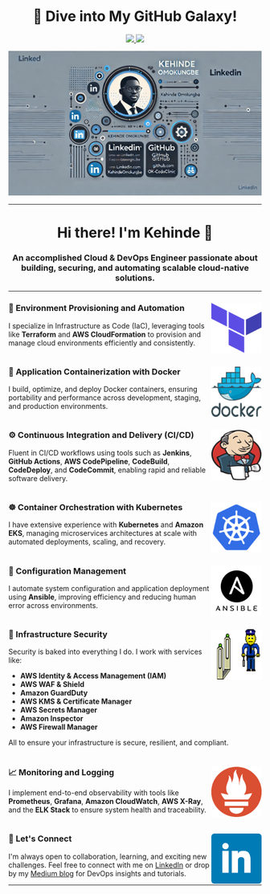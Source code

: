 <h1 align="center">🚀 Dive into My GitHub Galaxy!</h1>

<p align="center">
  <a href="https://www.linkedin.com/in/kehinde-omokungbe/" alt="LinkedIn">
    <img src="https://img.shields.io/badge/-LinkedIn-6610F2?style=for-the-badge&logo=LinkedIn&logoColor=FFFFFF" />
  </a>

  <a href="https://medium.com/@KehindeOmokungbe" alt="Medium">
    <img src="https://img.shields.io/badge/-Medium-6610F2?style=for-the-badge&logo=Medium&logoColor=FFFFFF" />
  </a>
</p>

<p align="center">
  <img src="icons/cover.webp" alt="Cover Image" />
</p>

---

<h1 align="center">Hi there! I'm Kehinde 👋</h1>
<h3 align="center">An accomplished Cloud & DevOps Engineer passionate about building, securing, and automating scalable cloud-native solutions.</h3>

---

### 🔧 Environment Provisioning and Automation <img align="right" width="100" height="100" src="./icons/terraform (1).png">
I specialize in Infrastructure as Code (IaC), leveraging tools like **Terraform** and **AWS CloudFormation** to provision and manage cloud environments efficiently and consistently.
#

### 🐳 Application Containerization with Docker <img align="right" width="100" height="100" src="./icons/docker.png">
I build, optimize, and deploy Docker containers, ensuring portability and performance across development, staging, and production environments.
#

### ⚙️ Continuous Integration and Delivery (CI/CD) <img align="right" width="100" height="100" src="./icons/jenkins.png">
Fluent in CI/CD workflows using tools such as **Jenkins**, **GitHub Actions**, **AWS CodePipeline**, **CodeBuild**, **CodeDeploy**, and **CodeCommit**, enabling rapid and reliable software delivery.
#

### ☸️ Container Orchestration with Kubernetes <img align="right" width="100" height="100" src="./icons/kubernetes.png">
I have extensive experience with **Kubernetes** and **Amazon EKS**, managing microservices architectures at scale with automated deployments, scaling, and recovery.
#

### 🧰 Configuration Management <img align="right" width="100" height="100" src="./icons/ansible.png">
I automate system configuration and application deployment using **Ansible**, improving efficiency and reducing human error across environments.
#

### 🔐 Infrastructure Security <img align="right" width="100" height="100" src="./icons/security_check.gif">
Security is baked into everything I do. I work with services like:
- **AWS Identity & Access Management (IAM)**
- **AWS WAF & Shield**
- **Amazon GuardDuty**
- **AWS KMS & Certificate Manager**
- **AWS Secrets Manager**
- **Amazon Inspector**
- **AWS Firewall Manager**

All to ensure your infrastructure is secure, resilient, and compliant.
#

### 📈 Monitoring and Logging <img align="right" width="100" height="100" src="./icons/prometheus.png">
I implement end-to-end observability with tools like **Prometheus**, **Grafana**, **Amazon CloudWatch**, **AWS X-Ray**, and the **ELK Stack** to ensure system health and traceability.
#

### 🤝 Let's Connect <img align="right" width="100" height="100" src="./icons/linkedln.png">
I'm always open to collaboration, learning, and exciting new challenges. Feel free to connect with me on [LinkedIn](https://www.linkedin.com/in/kehinde-omokungbe/) or drop by my [Medium blog](https://medium.com/@KehindeOmokungbe) for DevOps insights and tutorials.

---

<!--
**OK-CodeClinic/OK-CodeClinic** is a ✨ _special_ ✨ repository because its `README.md` (this file) appears on your GitHub profile.

Ideas to include:
- 🔭 I’m currently working on ...
- 🌱 I’m currently learning ...
- 👯 I’m looking to collaborate on ...
- 💬 Ask me about ...
- 📫 How to reach me: ...
- ⚡ Fun fact: ...
-->
